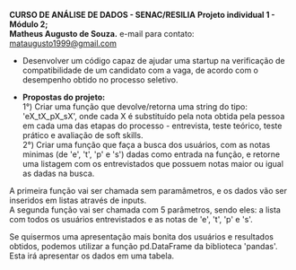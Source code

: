 **CURSO DE ANÁLISE DE DADOS - SENAC/RESILIA**
**Projeto individual 1 - Módulo 2;** <br>
**Matheus Augusto de Souza.**
e-mail para contato: <br>
mataugusto1999@gmail.com

* Desenvolver um código capaz de ajudar uma startup na verificação de compatibilidade de um candidato com a vaga, de acordo com o desempenho obtido no processo seletivo.

- **Propostas do projeto:** <br>
1°) Criar uma função que devolve/retorna uma string do tipo: 'eX_tX_pX_sX', onde cada X é substituído pela nota obtida pela pessoa em cada uma das etapas do processo - entrevista, teste teórico, teste prático e avaliação de soft skills. <br>
2°) Criar uma função que faça a busca dos usuários, com as notas minimas (de 'e', 't', 'p' e 's') dadas como entrada na função, e retorne uma listagem com os entrevistados que possuem notas maior ou igual as dadas na busca.

A primeira função vai ser chamada sem paramâmetros, e os dados vão ser inseridos em listas através de inputs. <br>
A segunda função vai ser chamada com 5 parâmetros, sendo eles: a lista com todos os usuários entrevistados e as notas de 'e', 't', 'p' e 's'. <br>

Se quisermos uma apresentação mais bonita dos usuários e resultados obtidos, podemos utilizar a função pd.DataFrame da biblioteca 'pandas'. Esta irá apresentar os dados em uma tabela.
